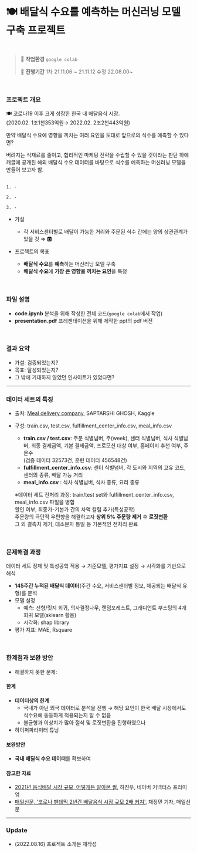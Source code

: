 # 🍽️ 배달식 수요를 예측하는 머신러닝 모델 구축 프로젝트

<br>

>💭 **작업환경** `google colab`
>
>📅 **진행기간** 1차 21.11.06 ~ 21.11.12 수정 22.08.00~

<br>

### 프로젝트 개요
🍽️ 코로나19 이후 크게 성장한 한국 내 배달음식 시장.<br>
(2020.02. 1조1천353억원→  2022.02. 2조2천443억원) 

만약 배달식 수요에 영향을 끼치는 여러 요인을 토대로 앞으로의 식수를 예측할 수 있다면? 

버려지는 식재료를 줄이고, 합리적인 마케팅 전략을 수립할 수 있을 것이라는 판단 하에 캐글에 공개된 해외 배달식 수요 데이터를 바탕으로 식수를 예측하는 머신러닝 모델을 만들어 보고자 함.
<br><br>


    1. -

    2. -

    3. -


- 가설
  - 각 서비스센터별로 배달이 가능한 거리와 주문된 식수 간에는 양의 상관관계가 있을 것 ⇒ 🅾️
  
- 프로젝트의 목표
  - **배달식 수요**를 **예측**하는 머신러닝 모델 구축
  - **배달식 수요**에 **가장 큰 영향을 끼치는 요인**을 특정

<br>

### 파일 설명
- **code.ipynb** 분석을 위해 작성한 전체 코드(`google colab`에서 작업)
- **presentation.pdf** 프레젠테이션을 위해 제작한 ppt의 pdf 버전

<br>

### 결과 요약

- 가설: 검증되었는지?
- 목표: 달성되었는지?
- 그 밖에 기대하지 않았던 인사이트가 있었다면?

---

### 데이터 세트의 특징

- 출처: [Meal delivery company](https://www.kaggle.com/datasets/ghoshsaptarshi/av-genpact-hack-dec2018?select=fulfilment_center_info.csv), SAPTARSHI GHOSH, Kaggle
- 구성: train.csv, test.csv, fulfillment_center_info.csv, meal_info.csv 
  - **train.csv / test.csv**: 주문 식별넘버, 주(week), 센터 식별넘버, 식사 식별넘버, 최종 결제금액, 기본 결제금액, 프로모션 대상 여부, 홈페이지 추천 여부, 주문수<br>
  (검증 데이터 32573건, 훈련 데이터 456548건)
  - **fulfillment_center_info.csv**: 센터 식별넘버, 각 도시와 지역의 고유 코드, 센터의 종류, 배달 가능 거리 
  - **meal_info.csv** : 식사 식별넘버, 식사 종류, 요리 종류
  
  ※데이터 세트 전처리 과정: train/test set와 fulfillment_center_info.csv, meal_info.csv 파일을 병합<br>
    할인 여부, 최종가-기본가 간의 차액 칼럼 추가(특성공학)<br>
    주문량의 극단적 우편향을 해결하고자 **상위 5% 주문량 제거** 후 **로짓변환**<br>
    그 외 결측치 제거, 대소문자 통일 등 기본적인 전처리 완료

<br>

### 문제해결 과정
데이터 세트 정제 및 특성공학 적용 → 기준모델, 평가지표 설정 → 시각화를 기반으로 해석

- **145주간 누적된 배달식 데이터**(주간 수요, 서비스센터별 정보, 제공되는 배달식 유형)를 분석
- 모델 설정
  - 예측: 선형/릿지 회귀, 의사결정나무, 랜덤포레스트, 그래디언트 부스팅의 4개 회귀 모델(sklearn 활용)
  - 시각화: shap library
- 평가 지표: MAE, Rsquare

<br>

### 한계점과 보완 방안
- 해결하지 못한 문제: 

#### 한계
- **데이터상의 한계**
    - 국내가 아닌 외국 데이터로 분석을 진행 → 해당 요인이 한국 배달 시장에서도 식수요에 동등하게 적용되는지 알 수 없음
    - 불균형과 이상치가 많아 절삭 및 로짓변환을 진행하였으나 
- 하이퍼파라미터 튜닝

#### 보완방안
- **국내 배딜식 수요 데이터**를 확보하여 

#### 참고한 자료 
- [2021년 음식배달 시장 규모, 어떻게든 알아본 썰](https://contents.premium.naver.com/connectx/us/contents/220214173319668hn), 하진우, 네이버 커넥터스 프리미엄
- [매일신문, '코로나 펜데믹 2년간 배달음식 시장 규모 2배 커져'](http://news.imaeil.com/page/view/2022040115442137996), 채정민 기자, 매일신문



---

### Update

- (2022.08.16) 프로젝트 소개문 재작성

